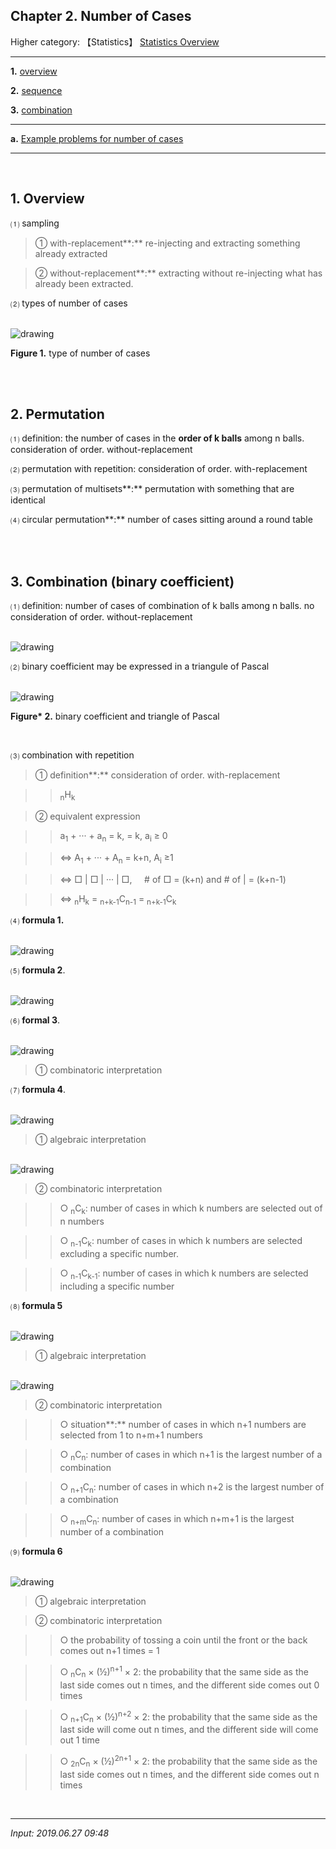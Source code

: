## **Chapter 2. Number of Cases**

Higher category: 【Statistics】 [Statistics Overview](https://jb243.github.io/pages/1641)

---

**1.** [overview](#1-overview)  

**2.** [sequence](#2-sequence)  

**3.** [combination](#3-combination)  

---

**a.** [Example problems for number of cases](https://blog.kakaocdn.net/dn/bICZDh/btsLBYnPq9i/diHtHJodnG8DNukR6WJmsk/%E1%84%80%E1%85%A7%E1%86%BC%E1%84%8B%E1%85%AE%E1%84%8B%E1%85%B4%20%E1%84%89%E1%85%AE%2025%E1%84%8C%E1%85%A6.pdf?attach=1&knm=tfile.pdf) 

---

<br>

## **1. Overview**

⑴ sampling

> ① with-replacement**:** re-injecting and extracting something already extracted

> ② without-replacement**:** extracting without re-injecting what has already been extracted.

⑵ types of number of cases

<br>

<img src="https://github.com/JB243/jb243.github.io/assets/55747737/9a26fe59-83a0-47a6-8fbc-0594a4b6505c" alt="drawing">

<b>Figure 1.</b> type of number of cases

<br> 

<br>

## **2. Permutation**

⑴ definition: the number of cases in the **order of k balls** among n balls. consideration of order. without-replacement

⑵ permutation with repetition: consideration of order. with-replacement

⑶ permutation of multisets**:** permutation with something that are identical

⑷ circular permutation**:** number of cases sitting around a round table

<br>

<br>

## **3. Combination** (binary coefficient) 

⑴ definition: number of cases of combination of k balls among n balls. no consideration of order. without-replacement

<br>

<img src="https://github.com/JB243/jb243.github.io/assets/55747737/93b95090-0e0f-4016-bcac-5702ebadf8b4" alt="drawing">

<br>

⑵ binary coefficient may be expressed in a triangule of Pascal

<br>

<img src="https://github.com/JB243/jb243.github.io/assets/55747737/a22f2e4c-0cb5-48a5-8ef7-b8129693e93f" alt="drawing">

<b>Figure* 2.</b> binary coefficient and triangle of Pascal

<br> 

⑶ combination with repetition

> ① definition**:** consideration of order. with-replacement

>> <sub>n</sub>H<sub>k</sub>

> ② equivalent expression

>> a<sub>1</sub> + ··· + a<sub>n</sub> = k, = k, a<sub>i</sub> ≥ 0

>> ⇔ A<sub>1</sub> + ··· + A<sub>n</sub> = k+n, A<sub>i</sub> ≥1

>> <span> ⇔ □ | □ | ··· | □,     # of □ = (k+n) and # of | = (k+n-1)</span>

>> ⇔ <sub>n</sub>H<sub>k</sub> = <sub>n+k-1</sub>C<sub>n-1</sub> = <sub>n+k-1</sub>C<sub>k</sub>

⑷ **formula 1.**

<br>

<img src="https://github.com/JB243/jb243.github.io/assets/55747737/cf188b91-ee07-4515-b63f-2be3bbe7ed5b" alt="drawing">

<br>

⑸ **formula 2**.

<br>

<img src="https://github.com/JB243/jb243.github.io/assets/55747737/1d346ee1-3013-4365-b088-ef1d7f0c67aa" alt="drawing">

<br>

⑹ **formal 3**.

<br>

<img src="https://github.com/JB243/jb243.github.io/assets/55747737/6ad86f09-4199-4bec-a577-9e6c6d7b5e6c" alt="drawing">

<br> 

> ① combinatoric interpretation

⑺ **formula 4**.

<br>

<img src="https://github.com/JB243/jb243.github.io/assets/55747737/c8bb9e1a-61f2-49a9-91d7-8d369163886a" alt="drawing">

<br>

> ① algebraic interpretation

<br>

<img src="https://github.com/JB243/jb243.github.io/assets/55747737/eab8bc84-a19a-43d9-aae3-4510951bc616" alt="drawing">

<br>

> ② combinatoric interpretation

>> ○ <sub>n</sub>C<sub>k</sub>: number of cases in which k numbers are selected out of n numbers

>> ○ <sub>n-1</sub>C<sub>k</sub>: number of cases in which k numbers are selected excluding a specific number.

>> ○ <sub>n-1</sub>C<sub>k-1</sub>: number of cases in which k numbers are selected including a specific number 

⑻ **formula 5**

<br>

<img src="https://github.com/JB243/jb243.github.io/assets/55747737/338fbe0f-36ae-4c52-9e17-fa878ebc7ee9" alt="drawing">

<br>

> ① algebraic interpretation

<br>

<img src="https://github.com/JB243/jb243.github.io/assets/55747737/ba9c936d-5948-4b6e-b466-c1e02fff45fa" alt="drawing">

<br>

> ② combinatoric interpretation 

>> ○ situation**:** number of cases in which n+1 numbers are selected from 1 to n+m+1 numbers 

>> ○ <sub>n</sub>C<sub>n</sub>: number of cases in which n+1 is the largest number of a combination

>> ○ <sub>n+1</sub>C<sub>n</sub>: number of cases in which n+2 is the largest number of a combination 

>> ○ <sub>n+m</sub>C<sub>n</sub>: number of cases in which n+m+1 is the largest number of a combination 

⑼ **formula 6**

<br>

<img src="https://github.com/JB243/jb243.github.io/assets/55747737/64c7f10c-e98a-4d5d-a23c-76ff217c0085" alt="drawing">

<br>

> ① algebraic interpretation

> ② combinatoric interpretation

>> ○ the probability of tossing a coin until the front or the back comes out n+1 times = 1

>> ○ <sub>n</sub>C<sub>n</sub> × (½)<sup>n+1</sup> × 2: the probability that the same side as the last side comes out n times, and the different side comes out 0 times 

>> ○ <sub>n+1</sub>C<sub>n</sub> × (½)<sup>n+2</sup> × 2: the probability that the same side as the last side will come out n times, and the different side will come out 1 time 

>> ○ <sub>2n</sub>C<sub>n</sub> × (½)<sup>2n+1</sup> × 2: the probability that the same side as the last side comes out n times, and the different side comes out n times

<br>

---

*Input: 2019.06.27 09:48*

